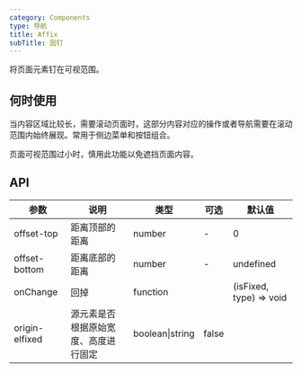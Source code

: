 ```yaml
---
category: Components
type: 导航
title: Affix 
subTitle: 固钉
---
```

将页面元素钉在可视范围。

## 何时使用
当内容区域比较长，需要滚动页面时，这部分内容对应的操作或者导航需要在滚动范围内始终展现。常用于侧边菜单和按钮组合。

页面可视范围过小时，慎用此功能以免遮挡页面内容。


## API

| 参数          | 说明           | 类型     | 可选 | 默认值                  |
| ------------- | -------------- | -------- | ---- | ----------------------- |
| offset-top    | 距离顶部的距离 | number   | -    | 0                       |
| offset-bottom | 距离底部的距离 | number   | -    | undefined               |
| onChange      | 回掉           | function |      | (isFixed, type) => void |
| origin-elfixed | 源元素是否根据原始宽度、高度进行固定|boolean\|string|false|